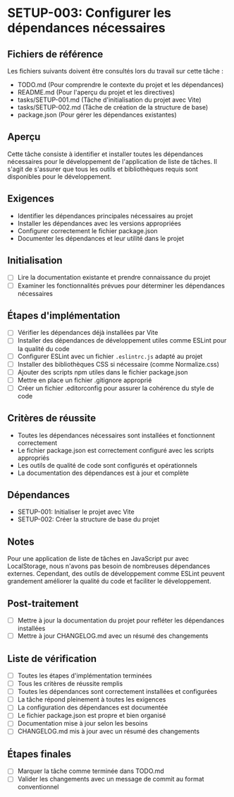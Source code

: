 # SETUP-003: Configurer les dépendances nécessaires

## Fichiers de référence
Les fichiers suivants doivent être consultés lors du travail sur cette tâche :
- TODO.md (Pour comprendre le contexte du projet et les dépendances)
- README.md (Pour l'aperçu du projet et les directives)
- tasks/SETUP-001.md (Tâche d'initialisation du projet avec Vite)
- tasks/SETUP-002.md (Tâche de création de la structure de base)
- package.json (Pour gérer les dépendances existantes)

## Aperçu
Cette tâche consiste à identifier et installer toutes les dépendances nécessaires pour le développement de l'application de liste de tâches. Il s'agit de s'assurer que tous les outils et bibliothèques requis sont disponibles pour le développement.

## Exigences
- Identifier les dépendances principales nécessaires au projet
- Installer les dépendances avec les versions appropriées
- Configurer correctement le fichier package.json
- Documenter les dépendances et leur utilité dans le projet

## Initialisation
- [ ] Lire la documentation existante et prendre connaissance du projet
- [ ] Examiner les fonctionnalités prévues pour déterminer les dépendances nécessaires

## Étapes d'implémentation
- [ ] Vérifier les dépendances déjà installées par Vite
- [ ] Installer des dépendances de développement utiles comme ESLint pour la qualité du code
- [ ] Configurer ESLint avec un fichier `.eslintrc.js` adapté au projet
- [ ] Installer des bibliothèques CSS si nécessaire (comme Normalize.css)
- [ ] Ajouter des scripts npm utiles dans le fichier package.json
- [ ] Mettre en place un fichier .gitignore approprié
- [ ] Créer un fichier .editorconfig pour assurer la cohérence du style de code

## Critères de réussite
- Toutes les dépendances nécessaires sont installées et fonctionnent correctement
- Le fichier package.json est correctement configuré avec les scripts appropriés
- Les outils de qualité de code sont configurés et opérationnels
- La documentation des dépendances est à jour et complète

## Dépendances
- SETUP-001: Initialiser le projet avec Vite
- SETUP-002: Créer la structure de base du projet

## Notes
Pour une application de liste de tâches en JavaScript pur avec LocalStorage, nous n'avons pas besoin de nombreuses dépendances externes. Cependant, des outils de développement comme ESLint peuvent grandement améliorer la qualité du code et faciliter le développement.

## Post-traitement
- [ ] Mettre à jour la documentation du projet pour refléter les dépendances installées
- [ ] Mettre à jour CHANGELOG.md avec un résumé des changements

## Liste de vérification
- [ ] Toutes les étapes d'implémentation terminées
- [ ] Tous les critères de réussite remplis
- [ ] Toutes les dépendances sont correctement installées et configurées
- [ ] La tâche répond pleinement à toutes les exigences
- [ ] La configuration des dépendances est documentée
- [ ] Le fichier package.json est propre et bien organisé
- [ ] Documentation mise à jour selon les besoins
- [ ] CHANGELOG.md mis à jour avec un résumé des changements

## Étapes finales
- [ ] Marquer la tâche comme terminée dans TODO.md
- [ ] Valider les changements avec un message de commit au format conventionnel 